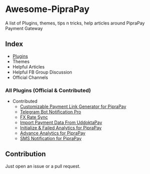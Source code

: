 # Awesome-PipraPay
A list of Plugins, themes, tips n tricks, help articles around PipraPay Payment Gateway

## Index
- [Plugins](#plugins)
- Themes
- Helpful Articles
- Helpful FB Group Discussion
- Official Channels

<a name="plugins"></a>

### All Plugins (Official & Contributed)
- Contributed
    - [Customizable Payment Link Generator for PipraPay](https://github.com/refatbd/customizable-payment-link-generator)
    - [Telegram Bot Notification Pro](https://github.com/refatbd/PipraPay-bot-notification-pro)
    - [FX Rate Sync](https://github.com/fattain-naime/currency-rate-auto-update)
    - [Import Payment Data From UddoktaPay](https://github.com/NabilNewaz/transactions-import-uddoktapay-for-piprapay)
    - [Initialize & Failed Analytics for PipraPay](https://github.com/NabilNewaz/initialize-failed-transactions-for-piprapay)
    - [Advance Analytics for PipraPay](https://github.com/NabilNewaz/advance-analytics-for-piprapay)
    - [SMS Notification for PipraPay](https://github.com/fattain-naime/Custom-SMS-Gateway-for-PipraPay)

## Contribution
Just open an issue or a pull request.